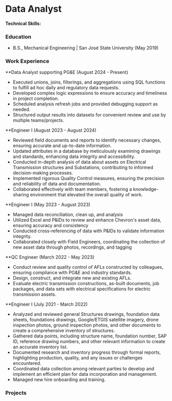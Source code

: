 # Data Analyst

#### Technical Skills:

### Education

- B.S., Mechanical Engineering | San José State University (May 2019)

### Work Experience

**Data Analyst supporting PG&E (August 2024 - Present)
- Executed unions, joins, filterings, and aggregations using SQL functions to fulfill ad hoc daily and regulatory data requests.
- Developed complex logic expressions to ensure accuracy and timeliness in project completion.
- Scheduled analysis refresh jobs and provided debugging support as needed.
- Structured output results into datasets for convenient review and use by multiple teams/projects.

**Engineer I (August 2023 - August 2024) 
- Reviewed field documents and reports to identify necessary changes, ensuring accurate and up-to-date information.
- Updated attributes in a database by meticulously examining drawings and standards, enhancing data integrity and accessibility.
- Conducted in-depth analysis of data about assets on Electrical Transmission structures and Substations, contributing to informed decision-making processes.
- Implemented rigorous Quality Control measures, ensuring the precision and reliability of data and documentation.
- Collaborated effectively with team members, fostering a knowledge-sharing environment that elevated the overall quality of work.

**Engineer I (May 2023 - August 2023) 
- Managed data reconciliation, clean up, and analysis
- Utilized Excel and P&IDs to review and enhance Chevron's asset data, ensuring accuracy and consistency
- Conducted cross-referencing of data with P&IDs to validate information integrity.
- Collaborated closely with Field Engineers, coordinating the collection of new asset data through photos, recordings, and tagging

**QC Engineer (March 2022 - May 2023)
- Conduct review and quality control of AFLs constructed by colleagues, ensuring compliance with PG&E and industry standards.
- Design, construct, and integrate new and existing AFLs.
- Evaluate electric transmission constructions, as-built documents, job packages, and data sets with electrical specifications for electric transmission assets.

**Engineer I (July 2021 - March 2022) 
- Analyzed and reviewed general Structures drawings, foundation data sheets, foundations drawings, Google/ETGIS satellite imagery, drone inspection photos, ground inspection photos, and other documents to create a comprehensive inventory of structures.
- Gathered data points, including structure name, foundation number, SAP ID, reference drawing numbers, and other relevant information to create an accurate inventory list.
- Documented research and inventory progress through formal reports, highlighting production, quality, and any issues or challenges encountered.
- Coordinated data collection among relevant parties to develop and implement an efficient plan for data incorporation and management.
- Managed new hire onboarding and training.

### Projects 
